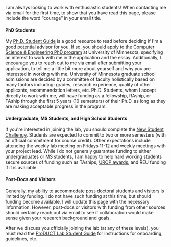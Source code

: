 I am always looking to work with enthusiastic students! When contacting me via email for the first time, to show that you have read this page, please include the word “courage” in your email title.

#### PhD Students
My [Ph.D. Student Guide](https://docs.google.com/document/d/1Kc4AUlhtgrO8_oDrs9IqO40OEMe7HQM_ShQHyLNwlBQ/edit) is a good resource to read before deciding if I'm a good potential advisor for you. If so, you should apply to the [Computer Science & Engineering PhD program](https://cse.umn.edu/cs/phd-overview) at University of Minnesota, specifying an interest to work with me in the application and the essay. Additionally, I encourage you to reach out to me via email after submitting your application, to tell me a little bit more about yourself and why you are interested in working with me. University of Minnesota graduate school admissions are decided by a committee of faculty holistically based on many factors including: grades, research experience, quality of other applicants, recommendation letters, etc. Ph.D. Students, whom I accept directly to work with me, will have funding as a fellowship, RAship, or TAship through the first 5 years (10 semesters) of their Ph.D. as long as they are making acceptable progress in the program.

#### Undergraduate, MS Students, and High School Students
If you're interested in joining the lab, you should complete the [New Student Challenge](https://docs.google.com/document/d/1p_CcIvFRU7VkGrtmIuavuiMrc8wpd2FoW1-j6axiLiw/edit). Students are expected to commit to two or more semesters (with an official commitment for course credit). Other expectations include attending the weekly lab meeting on Fridays 11-12 and weekly meetings with your project lead. While I do not generaly guarantee funding to either undergraduates or MS students, I am happy to help hard working students secure sources of funding such as TAships, [UROP awards](https://ugresearch.umn.edu/), and REU funding if it is available.

#### Post-Docs and Visitors
Generally, my ability to accommodate post-doctoral students and visitors is limited by funding. I do not have such funding at this time, but should funding become available, I will update this page with the necessary information. However, post-docs or visitors with funding from other sources should certainly reach out via email to see if collaboration would make sense given your research background and goals.

After we discuss you officially joining the lab (at any of these levels), you must read the [ProDUCT Lab Student Guide](https://docs.google.com/document/d/129OCI6i_EHwvIV7gVEzVxSJV0qLCLGSPyIaEL3NfpVk/edit) for instructions for onboarding, guidelines, etc.